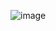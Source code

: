 ![image](https://github.com/stroud91/Trading-Bot/assets/119982061/d5af7b73-c046-464e-a2a0-dcfd0c0105b7)
